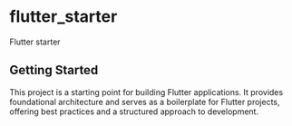 # flutter_starter

Flutter starter

## Getting Started

This project is a starting point for building Flutter applications. It provides foundational 
architecture and serves as a boilerplate for Flutter projects, offering best practices and a 
structured approach to development.  

